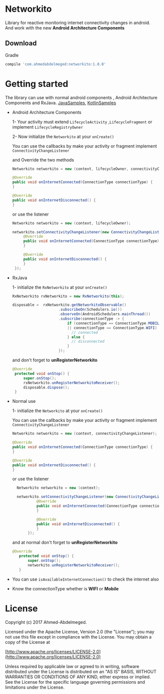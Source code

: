 Networkito
========
Library for reactive monitoring internet connectivity changes in android. And work with the new
**Android Architecture Components**

Download
--------

Gradle
```groovy
compile 'com.ahmedabdelmeged:networkito:1.0.0'
```

Getting started
========

 The library can use with normal android components , Android Architecture Components and RxJava. [JavaSamples](https://github.com/Ahmed-Abdelmeged/Networkito/tree/master/app/src/main/java/com/abdelmeged/ahmed/networkitotest/java), [KotlinSamples](https://github.com/Ahmed-Abdelmeged/Networkito/tree/master/app/src/main/java/com/abdelmeged/ahmed/networkitotest/kotlin)

 * Android Architecture Components

    1- Your activity must extend ```LifecycleActivity``` ,```LifecycleFragment``` or implement ```LifecycleRegistryOwner```

    2- Now initialize the ```Networkito``` at your ```onCreate()```

    You can use the callbacks by make your activity or fragment implement ```ConnectivityChangeListener```

    and Override the two methods

    ```java
    Networkito networkito = new (context, lifecycleOwner, connectivityChangeListener);

    @Override
    public void onInternetConnected(ConnectionType connectionType) {
    }

    @Override
    public void onInternetDisconnected() {
    }
    ```

    or use the listener
    ```java
    Networkito networkito = new (context, lifecycleOwner);

    networkito.setConnectivityChangeListener(new ConnectivityChangeListener() {
         @Override
         public void onInternetConnected(ConnectionType connectionType) {
         }

         @Override
         public void onInternetDisconnected() {
         }
     });
     ```

* RxJava

  1- initialize the ```RxNetworkito``` at your ```onCreate()```
  ```java
  RxNetworkito rxNetworkito = new RxNetworkito(this);

  disposable =  rxNetworkito.getNetworkitoObservable()
                       .subscribeOn(Schedulers.io())
                       .observeOn(AndroidSchedulers.mainThread())
                       .subscribe(connectionType -> {
                           if (connectionType == ConnectionType.MOBILE
                           || connectionType == ConnectionType.WIFI) {
                             // connected
                           } else {
                             // disconnected
                           }
                       });
  ```

  and don't forget to **unRegisterNetworkito**
  ```java
  @Override
   protected void onStop() {
       super.onStop();
       rxNetworkito.unRegisterNetworkitoReceiver();
       disposable.dispose();
   }
  ```


* Normal use

  1- initialize the ```Networkito``` at your ```onCreate()```

  You can use the callbacks by make your activity or fragment implement ```ConnectivityChangeListener```

  ```java
  Networkito networkito = new (context, connectivityChangeListener);

  @Override
  public void onInternetConnected(ConnectionType connectionType) {
  }

  @Override
  public void onInternetDisconnected() {
  }
  ```

  or use the listener
  ```java
    Networkito networkito = new (context);

    networkito.setConnectivityChangeListener(new ConnectivityChangeListener() {
             @Override
             public void onInternetConnected(ConnectionType connectionType) {
             }

             @Override
             public void onInternetDisconnected() {
             }
         });
    ```

  and at normal don't forget to **unRegisterNetworkito**
  ```java
  @Override
     protected void onStop() {
         super.onStop();
         networkito.unRegisterNetworkitoReceiver();
     }
  ```

* You can use ```isAvailableInternetConnection()``` to check the internet also

* Know the connectionType whether is **WIFI** or **Mobile**



License
========

Copyright (c) 2017 Ahmed-Abdelmeged.

Licensed under the Apache License, Version 2.0 (the "License"); you may not use this file except in compliance with the License. You may obtain a copy of the License at

[http://www.apache.org/licenses/LICENSE-2.0](http://www.apache.org/licenses/LICENSE-2.0)

Unless required by applicable law or agreed to in writing, software distributed under the License is distributed on an "AS IS" BASIS, WITHOUT WARRANTIES OR CONDITIONS OF ANY KIND, either express or implied. See the License for the specific language governing permissions and limitations under the License.
